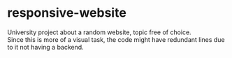 # responsive-website
University project about a random website, topic free of choice.  
Since this is more of a visual task, the code might have redundant lines due to it not having a backend.
